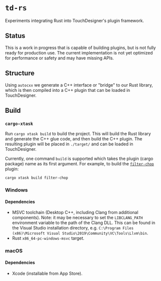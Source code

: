 # `td-rs`

Experiments integrating Rust into TouchDesigner's plugin framework.

## Status

This is a work in progress that is capable of building plugins, but is not fully ready for production use.
The current implementation is not yet optimized for performance or safety and may have missing APIs.

## Structure

Using `autocxx` we generate a C++ interface or "bridge" to our Rust library, which is then compiled
into a C++ plugin that can be loaded in TouchDesigner.

## Build

### `cargo-xtask`

Run `cargo xtask build` to build the project. This will build the Rust library and
generate the C++ glue code, and then build the C++ plugin. The resulting plugin
will be placed in `./target/` and can be loaded in TouchDesigner.


Currently, one command `build` is supported which takes the plugin (cargo package) name as its
first argument. For example, to build the [`filter-chop`](./plugins/chop/filter) plugin:
```shell
cargo xtask build filter-chop
```

### Windows

#### Dependencies
- MSVC toolchain (Desktop C++, including Clang from additional components). Note: it may be necessary to set the
  `LIBCLANG_PATH` environment variable to the path of the Clang DLL. This can be found in the Visual Studio
    installation directory, e.g. `C:\Program Files (x86)\Microsoft Visual Studio\2019\Community\VC\Tools\Llvm\bin`.
- Rust `x86_64-pc-windows-msvc` target.

### macOS

#### Dependencies
- Xcode (installable from App Store).
